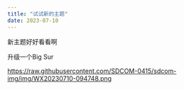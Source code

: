 ```yaml
---
title: "试试新的主题"
date: 2023-07-10
---
```


新主题好好看看啊

升级一个Big Sur

https://raw.githubusercontent.com/SDCOM-0415/sdcom-img/img/WX20230710-094748.png
